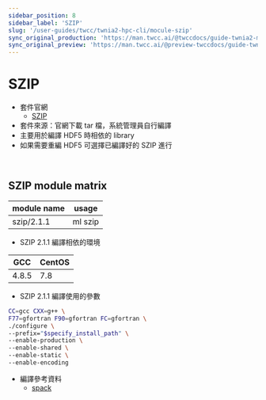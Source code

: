 ```yaml
---
sidebar_position: 8
sidebar_label: 'SZIP'
slug: '/user-guides/twcc/twnia2-hpc-cli/mocule-szip'
sync_original_production: 'https://man.twcc.ai/@twccdocs/guide-twnia2-module-szip-zh' 
sync_original_preview: 'https://man.twcc.ai/@preview-twccdocs/guide-twnia2-module-szip-zh' 
---
```



# SZIP


- 套件官網
  - [SZIP](https://support.hdfgroup.org/doc_resource/SZIP)
- 套件來源：官網下載 tar 檔，系統管理員自行編譯
- 主要用於編譯 HDF5 時相依的 library
- 如果需要重編 HDF5 可選擇已編譯好的 SZIP 進行

<br/>


## SZIP module matrix 

| module name | usage   |
| ----------- | ------- |
| szip/2.1.1  | ml szip |

- SZIP 2.1.1 編譯相依的環境

| GCC   | CentOS |
| ----- | ------ |
| 4.8.5 | 7.8    |

- SZIP 2.1.1 編譯使用的參數
```bash
CC=gcc CXX=g++ \
F77=gfortran F90=gfortran FC=gfortran \
./configure \
--prefix="$specify_install_path" \
--enable-production \
--enable-shared \
--enable-static \
--enable-encoding
```
- 編譯參考資料
  - [spack](https://github.com/spack/spack/blob/develop/var/spack/repos/builtin/packages/libszip/package.py)
